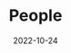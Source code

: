 ---
title: People
date: 2022-10-24

type: landing

sections:
  - block: people
    content:
      title: Team
      # Choose which groups/teams of users to display.
      #   Edit `user_groups` in each user's profile to add them to one or more of these groups.
      user_groups:
          - Principal Investigators
          - Researchers
          - Grad Students
          - Administration
          - Universität Potsdam
          - FernUniversität in Hagen
          - IPN - Leibnitz-Institut für die Pädagogik in Naturwissenschaften und Mathematik
          - Stiftung Universität Hildesheim
          
          
          
      sort_by: Params.last_name
      sort_ascending: true
    design:
      show_interests: false
      show_role: true
      show_social: true
---